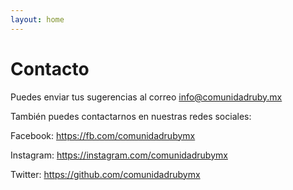 ```yaml
---
layout: home
---
```


# Contacto

Puedes enviar tus sugerencias al correo info@comunidadruby.mx

También puedes contactarnos en nuestras redes sociales:

Facebook: <https://fb.com/comunidadrubymx>

Instagram: <https://instagram.com/comunidadrubymx>

Twitter: <https://github.com/comunidadrubymx>
